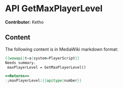 # API GetMaxPlayerLevel

**Contributor:** Ketho

## Content

The following content is in MediaWiki markdown format:

```mediawiki
{{wowapi|t=a|system=PlayerScript}}
Needs summary.
 maxPlayerLevel = GetMaxPlayerLevel()

==Returns==
:;maxPlayerLevel:{{apitype|number}}
```